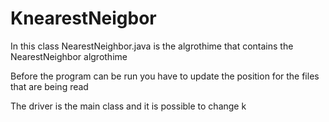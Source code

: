 # KnearestNeigbor

In this class NearestNeighbor.java is the algrothime that contains the NearestNeighbor algrothime

Before the program can be run you have to update the position for the files that are being read 

The driver is the main class and it is possible to change k 

